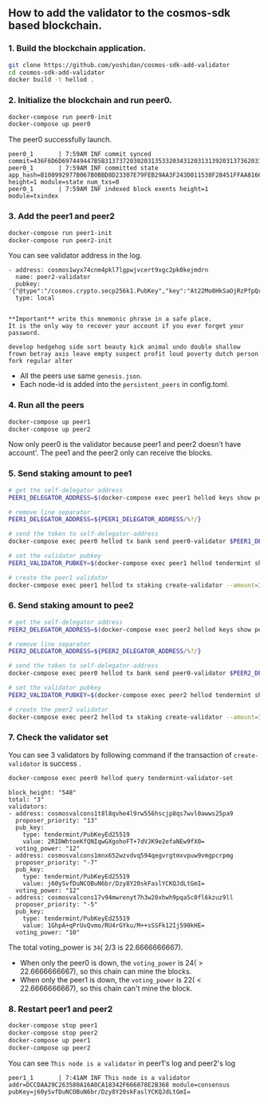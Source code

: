 ## How to add the validator to the cosmos-sdk based blockchain.

### 1. Build the blockchain application.

```sh
git clone https://github.com/yoshidan/cosmos-sdk-add-validator
cd cosmos-sdk-add-validator
docker build -t hellod .
```

### 2. Initialize the blockchain and run peer0.

```sh
docker-compose run peer0-init 
docker-compose up peer0
```

The peer0 successfully launch.

```
peer0_1       | 7:59AM INF commit synced commit=436F6D6D697449447B5B3137372030203135332034312031313920313736203130332031373620313837203231362032313020353120372032333120313539203233352034312031373020363320333620363120312032312035362032343220313332203831203235352031373020313239203130322038355D3A317D
peer0_1       | 7:59AM INF committed state app_hash=B100992977B067B0BBD8D23307E79FEB29AA3F243D011538F28451FFAA816655 height=1 module=state num_txs=0
peer0_1       | 7:59AM INF indexed block exents height=1 module=txindex
```

### 3. Add the peer1 and peer2
```sh
docker-compose run peer1-init
docker-compose run peer2-init
```

You can see validator address in the log.
```
- address: cosmos1wyx74cnm4pkl7lgpwjvcert9xgc2pk0kejmdrn
  name: peer2-validator
  pubkey: '{"@type":"/cosmos.crypto.secp256k1.PubKey","key":"At22Mo8HkSaOjRzPfpQrG9y/q9rDISW0vnIwoTwRr6+2"}'
  type: local


**Important** write this mnemonic phrase in a safe place.
It is the only way to recover your account if you ever forget your password.

develop hedgehog side sort beauty kick animal undo double shallow frown betray axis leave empty suspect profit loud poverty dutch person fork regular alter
```

* All the peers use same `genesis.json`.
* Each node-id is added into the `persistent_peers` in config.toml.

### 4. Run all the peers
```sh
docker-compose up peer1
docker-compose up peer2
```

Now only peer0 is the validator because peer1 and peer2 doesn't have account'. 
The pee1 and the peer2 only can receive the blocks.

### 5. Send staking amount to pee1

```sh
# get the self-delegator address
PEER1_DELEGATOR_ADDRESS=$(docker-compose exec peer1 hellod keys show peer1-validator -a --keyring-backend test)

# remove line separator
PEER1_DELEGATOR_ADDRESS=${PEER1_DELEGATOR_ADDRESS/%?/}

# send the token to self-delegator-address
docker-compose exec peer0 hellod tx bank send peer0-validator $PEER1_DELEGATOR_ADDRESS 15000000stake --keyring-backend test

# set the validator pubkey
PEER1_VALIDATOR_PUBKEY=$(docker-compose exec peer1 hellod tendermint show-validator)

# create the peer1 validator 
docker-compose exec peer1 hellod tx staking create-validator --amount=12000000stake --pubkey=$PEER1_VALIDATOR_PUBKEY --moniker="peer1" --commission-rate="0.10" --commission-max-rate="0.20" --commission-max-change-rate="0.01" --min-self-delegation="1000"  --gas-prices="0.0025stake" --from=peer1-validator --keyring-backend=test
```

### 6. Send staking amount to pee2
```sh
# get the self-delegator address
PEER2_DELEGATOR_ADDRESS=$(docker-compose exec peer2 hellod keys show peer2-validator -a --keyring-backend test)

# remove line separator
PEER2_DELEGATOR_ADDRESS=${PEER2_DELEGATOR_ADDRESS/%?/}

# send the token to self-delegator-address
docker-compose exec peer0 hellod tx bank send peer0-validator $PEER2_DELEGATOR_ADDRESS 15000000stake --keyring-backend test

# set the validator pubkey
PEER2_VALIDATOR_PUBKEY=$(docker-compose exec peer2 hellod tendermint show-validator)

# create the peer2 validator 
docker-compose exec peer2 hellod tx staking create-validator --amount=12000000stake --pubkey=$PEER2_VALIDATOR_PUBKEY --moniker="peer1" --commission-rate="0.10" --commission-max-rate="0.20" --commission-max-change-rate="0.01" --min-self-delegation="1000"  --gas-prices="0.0025stake" --from=peer2-validator --keyring-backend=test
```

### 7. Check the validator set
You can see 3 validators by following command if the transaction of `create-validator` is success .

```sh
docker-compose exec peer0 hellod query tendermint-validator-set
```

```
block_height: "548"
total: "3"
validators:
- address: cosmosvalcons1t8l8qvhe4l9rw556hscjp8qs7wvl0awws25pa9
  proposer_priority: "13"
  pub_key:
    type: tendermint/PubKeyEd25519
    value: 2RIDWhtoeKfQNIqwGXgohoFT+7dVJK9e2efaNEw9fX0=
  voting_power: "12"
- address: cosmosvalcons1mnx652wzvdvq594qegvrgtmxvpuw9vmgpcrpmg
  proposer_priority: "-7"
  pub_key:
    type: tendermint/PubKeyEd25519
    value: j60ySvfDuNCOBuN6br/Dzy8Y20skFaslYCKQJdLtGmI=
  voting_power: "12"
- address: cosmosvalcons17v94mwrenyt7h3w20xhwh9pqa5c0fl6kzuz9ll
  proposer_priority: "-5"
  pub_key:
    type: tendermint/PubKeyEd25519
    value: 1GhpA+qPrUvQvmo/RU4rGYku/M++sSSFk12Ij590kHE=
  voting_power: "10"
```

The total voting_power is `34`( 2/3 is 22.6666666667).
* When only the peer0 is down, the `voting_power` is 24( > 22.6666666667), so this chain can mine the blocks.
* When only the peer1 is down, the `voting_power` is 22( < 22.6666666667), so this chain can't mine the block.

### 8. Restart peer1 and peer2
```sh
docker-compose stop peer1
docker-compose stop peer2
docker-compose up peer1
docker-compose up peer2
```

You can see `This node is a validator` in peer1's log and peer2's log

```
peer1_1       | 7:41AM INF This node is a validator addr=DCCDAA29C263580A16A0CA18342F666078E2B368 module=consensus pubKey=j60ySvfDuNCOBuN6br/Dzy8Y20skFaslYCKQJdLtGmI=
```

